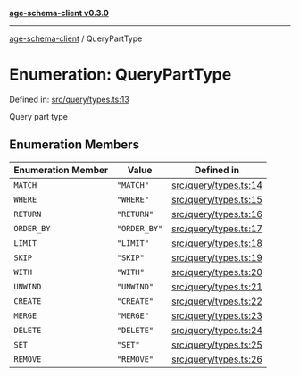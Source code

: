[**age-schema-client v0.3.0**](../index.md)

***

[age-schema-client](/ageSchemaClient/api-generated/index.md) / QueryPartType

# Enumeration: QueryPartType

Defined in: [src/query/types.ts:13](https://github.com/standardbeagle/ageSchemaClient/blob/main/src/query/types.ts#L13)

Query part type

## Enumeration Members

| Enumeration Member | Value | Defined in |
| ------ | ------ | ------ |
| <a id="match"></a> `MATCH` | `"MATCH"` | [src/query/types.ts:14](https://github.com/standardbeagle/ageSchemaClient/blob/main/src/query/types.ts#L14) |
| <a id="where"></a> `WHERE` | `"WHERE"` | [src/query/types.ts:15](https://github.com/standardbeagle/ageSchemaClient/blob/main/src/query/types.ts#L15) |
| <a id="return"></a> `RETURN` | `"RETURN"` | [src/query/types.ts:16](https://github.com/standardbeagle/ageSchemaClient/blob/main/src/query/types.ts#L16) |
| <a id="order_by"></a> `ORDER_BY` | `"ORDER_BY"` | [src/query/types.ts:17](https://github.com/standardbeagle/ageSchemaClient/blob/main/src/query/types.ts#L17) |
| <a id="limit"></a> `LIMIT` | `"LIMIT"` | [src/query/types.ts:18](https://github.com/standardbeagle/ageSchemaClient/blob/main/src/query/types.ts#L18) |
| <a id="skip"></a> `SKIP` | `"SKIP"` | [src/query/types.ts:19](https://github.com/standardbeagle/ageSchemaClient/blob/main/src/query/types.ts#L19) |
| <a id="with"></a> `WITH` | `"WITH"` | [src/query/types.ts:20](https://github.com/standardbeagle/ageSchemaClient/blob/main/src/query/types.ts#L20) |
| <a id="unwind"></a> `UNWIND` | `"UNWIND"` | [src/query/types.ts:21](https://github.com/standardbeagle/ageSchemaClient/blob/main/src/query/types.ts#L21) |
| <a id="create"></a> `CREATE` | `"CREATE"` | [src/query/types.ts:22](https://github.com/standardbeagle/ageSchemaClient/blob/main/src/query/types.ts#L22) |
| <a id="merge"></a> `MERGE` | `"MERGE"` | [src/query/types.ts:23](https://github.com/standardbeagle/ageSchemaClient/blob/main/src/query/types.ts#L23) |
| <a id="delete"></a> `DELETE` | `"DELETE"` | [src/query/types.ts:24](https://github.com/standardbeagle/ageSchemaClient/blob/main/src/query/types.ts#L24) |
| <a id="set"></a> `SET` | `"SET"` | [src/query/types.ts:25](https://github.com/standardbeagle/ageSchemaClient/blob/main/src/query/types.ts#L25) |
| <a id="remove"></a> `REMOVE` | `"REMOVE"` | [src/query/types.ts:26](https://github.com/standardbeagle/ageSchemaClient/blob/main/src/query/types.ts#L26) |

